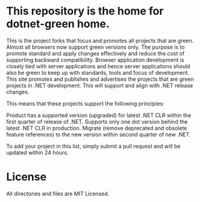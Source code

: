 This repository is the home for dotnet-green home.
========================================

This is the project forks that focus and promotes all projects that are green. Almost all browsers now support green versions only. The purpose is to promote standard and apply changes effectively and reduce the cost of supporting backward compatibility.
Browser application development is closely tied with server applications and hence server applications should also be green to keep up with standards, tools and focus of development. This site promotes and publishes and advertises the projects that are green projects in .NET development. This will support and align with .NET release changes.

This means that these projects support the following principles:

Product has a supported version (upgraded) for latest .NET CLR within the first quarter of release of .NET.
Supports only one dot version behind the latest .NET CLR in production.
Migrate (remove deprecated and obsolete feature references) to the new version within second quarter of new .NET.

To add your project in this list, simply submit a pull request and will be updated within 24 hours.


License
=======

All directories and files are MIT Licensed.
